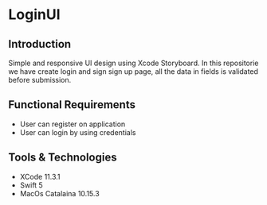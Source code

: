 # LoginUI
 ## Introduction
 Simple and responsive UI design using Xcode Storyboard. In this repositorie we have create login and sign sign up page, all the data in fields is validated before submission. 
 
 ## Functional Requirements
 
 - User can register on application 
 - User can login by using credentials

## Tools & Technologies 

- XCode 11.3.1
- Swift 5
- MacOs Catalaina 10.15.3

